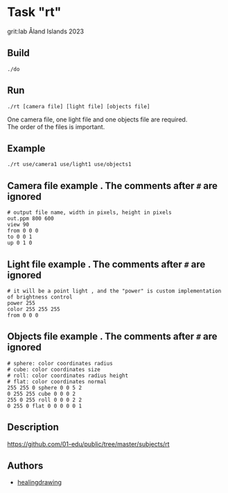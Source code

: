 # Task "rt"
grit:lab Åland Islands 2023

## Build
```
./do
```

## Run
```
./rt [camera file] [light file] [objects file]
```
One camera file, one light file and one objects file are required.  
The order of the files is important.  

## Example
```
./rt use/camera1 use/light1 use/objects1
```

## Camera file example . The comments after `#` are ignored
```
# output file name, width in pixels, height in pixels
out.ppm 800 600
view 90
from 0 0 0
to 0 0 1
up 0 1 0
```

## Light file example . The comments after `#` are ignored
```
# it will be a point light , and the "power" is custom implementation of brightness control
power 255
color 255 255 255
from 0 0 0
```

## Objects file example . The comments after `#` are ignored
```
# sphere: color coordinates radius
# cube: color coordinates size
# roll: color coordinates radius height
# flat: color coordinates normal
255 255 0 sphere 0 0 5 2
0 255 255 cube 0 0 0 2
255 0 255 roll 0 0 0 2 2
0 255 0 flat 0 0 0 0 0 1
```

## Description
https://github.com/01-edu/public/tree/master/subjects/rt

## Authors
- [healingdrawing](https://healingdrawing.github.io)